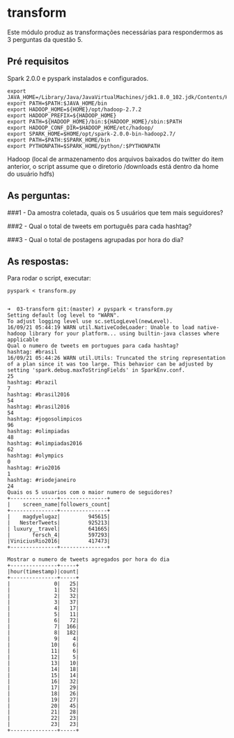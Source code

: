 # transform

Este módulo produz as transformações necessárias para respondermos as 3 perguntas da questão 5.

## Pré requisitos

Spark 2.0.0 e pyspark instalados e configurados.

```
export JAVA_HOME=/Library/Java/JavaVirtualMachines/jdk1.8.0_102.jdk/Contents/Home
export PATH=$PATH:$JAVA_HOME/bin
export HADOOP_HOME=${HOME}/opt/hadoop-2.7.2
export HADOOP_PREFIX=${HADOOP_HOME}
export PATH=${HADOOP_HOME}/bin:${HADOOP_HOME}/sbin:$PATH
export HADOOP_CONF_DIR=$HADOOP_HOME/etc/hadoop/
export SPARK_HOME=$HOME/opt/spark-2.0.0-bin-hadoop2.7/
export PATH=$PATH:$SPARK_HOME/bin
export PYTHONPATH=$SPARK_HOME/python/:$PYTHONPATH
```

Hadoop (local de armazenamento dos arquivos baixados do twitter do item anterior, o script assume que o diretorio /downloads está dentro da home do usuário hdfs) 

## As perguntas:

###1 - Da amostra coletada, quais os 5 usuários que tem mais seguidores?

###2 - Qual o total de tweets em português para cada hashtag?

###3 - Qual o total de postagens agrupadas por hora do dia?

## As respostas:

Para rodar o script, executar: 

`pyspark < transform.py` 

```

➜  03-transform git:(master) ✗ pyspark < transform.py
Setting default log level to "WARN".
To adjust logging level use sc.setLogLevel(newLevel).
16/09/21 05:44:19 WARN util.NativeCodeLoader: Unable to load native-hadoop library for your platform... using builtin-java classes where applicable
Qual o numero de tweets em portugues para cada hashtag?
hashtag: #brasil
16/09/21 05:44:26 WARN util.Utils: Truncated the string representation of a plan since it was too large. This behavior can be adjusted by setting 'spark.debug.maxToStringFields' in SparkEnv.conf.
25
hashtag: #brazil
7
hashtag: #brasil2016
54
hashtag: #brasil2016
54
hashtag: #jogosolimpicos
96
hashtag: #olimpiadas
48
hashtag: #olimpiadas2016
62
hashtag: #olympics
0
hashtag: #rio2016
1
hashtag: #riodejaneiro
24
Quais os 5 usuarios com o maior numero de seguidores?
+---------------+---------------+
|    screen_name|followers_count|
+---------------+---------------+
|    magdyelugaz|         945615|
|   NesterTweets|         925213|
| luxury__travel|         641665|
|       fersch_4|         597293|
|ViniciusRio2016|         417473|
+---------------+---------------+

Mostrar o numero de tweets agregados por hora do dia
+---------------+-----+
|hour(timestamp)|count|
+---------------+-----+
|              0|   25|
|              1|   52|
|              2|   32|
|              3|   37|
|              4|   17|
|              5|   11|
|              6|   72|
|              7|  166|
|              8|  182|
|              9|    4|
|             10|    6|
|             11|    6|
|             12|    5|
|             13|   10|
|             14|   18|
|             15|   14|
|             16|   32|
|             17|   29|
|             18|   26|
|             19|   27|
|             20|   45|
|             21|   28|
|             22|   23|
|             23|   23|
+---------------+-----+

```


